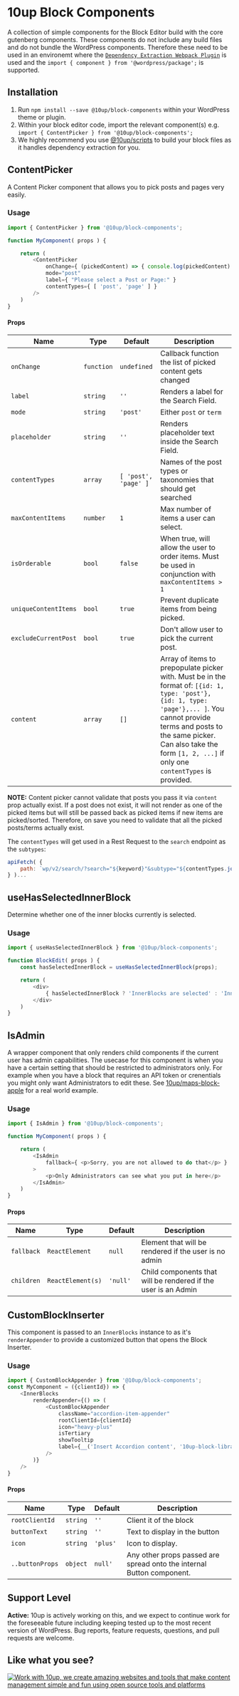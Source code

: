 # 10up Block Components

A collection of simple components for the Block Editor build with the core gutenberg components. These components do not include any build files and do not bundle the WordPress components. Therefore these need to be used in an environemt where the [`Dependency Extraction Webpack Plugin`](https://www.npmjs.com/package/@wordpress/dependency-extraction-webpack-plugin) is used and the `import { component } from '@wordpress/package';` is supported.

## Installation

1. Run `npm install --save @10up/block-components` within your WordPress theme or plugin.
2. Within your block editor code, import the relevant component(s) e.g. `import { ContentPicker } from '@10up/block-components';`
3. We highly recommend you use [@10up/scripts](https://github.com/10up/10up-scripts) to build your block files as it handles dependency extraction for you.

## ContentPicker

A Content Picker component that allows you to pick posts and pages very easily.

### Usage

```js
import { ContentPicker } from '@10up/block-components';

function MyComponent( props ) {

    return (
        <ContentPicker
			onChange={ (pickedContent) => { console.log(pickedContent) } }
			mode="post"
            label={ "Please select a Post or Page:" }
            contentTypes={ [ 'post', 'page' ] }
        />
    )
}
```

#### Props

| Name             | Type       | Default               | Description                                                            |
| ---------------- | ---------- | --------------------- | ---------------------------------------------------------------------- |
| `onChange`   | `function` | `undefined`            | Callback function the list of picked content gets changed |
| `label`          | `string`   | `''`                   | Renders a label for the Search Field.                                  |
| `mode`           | `string`   | `'post'`               | Either `post` or `term`                                 |
| `placeholder`    | `string`   | `''`                   | Renders placeholder text inside the Search Field.                      |
| `contentTypes`      | `array`    | `[ 'post', 'page' ]` | Names of the post types or taxonomies that should get searched                       |
| `maxContentItems`          | `number`   | `1`                   | Max number of items a user can select.
| `isOrderable`          | `bool`   | `false`                   | When true, will allow the user to order items. Must be used in conjunction with `maxContentItems > 1`
| `uniqueContentItems`          | `bool`   | `true`                   | Prevent duplicate items from being picked.
| `excludeCurrentPost`          | `bool`   | `true`                   | Don't allow user to pick the current post.
| `content`          | `array`   | `[]`                   | Array of items to prepopulate picker with. Must be in the format of: `[{id: 1, type: 'post'}, {id: 1, type: 'page'},... ]`. You cannot provide terms and posts to the same picker. Can also take the form `[1, 2, ...]` if only one `contentTypes` is provided.

__NOTE:__ Content picker cannot validate that posts you pass it via `content` prop actually exist. If a post does not exist, it will not render as one of the picked items but will still be passed back as picked items if new items are picked/sorted. Therefore, on save you need to validate that all the picked posts/terms actually exist.

The `contentTypes` will get used in a Rest Request to the `search` endpoint as the `subtypes`:
```js
apiFetch( {
    path: `wp/v2/search/?search="${keyword}"&subtype="${contentTypes.join(',')}"&type=${mode}`
} )...
```

## useHasSelectedInnerBlock

Determine whether one of the inner blocks currently is selected.

### Usage
```js
import { useHasSelectedInnerBlock } from '@10up/block-components';

function BlockEdit( props ) {
    const hasSelectedInnerBlock = useHasSelectedInnerBlock(props);

    return (
        <div>
            { hasSelectedInnerBlock ? 'InnerBlocks are selected' : 'InnerBlocks are not selected' }
        </div>
    )
}
```

## IsAdmin

A wrapper component that only renders child components if the current user has admin capabilities. The usecase for this component is when you have a certain setting that should be restricted to administrators only. For example when you have a block that requires an API token or crenentials you might only want Administrators to edit these. See [10up/maps-block-apple](https://github.com/10up/maps-block-apple/blob/774c6509eabb7ac48dcebea551f32ac7ddc5d246/src/Settings/AuthenticationSettings.js) for a real world example.

### Usage
```js
import { IsAdmin } from '@10up/block-components';

function MyComponent( props ) {

    return (
        <IsAdmin
            fallback={ <p>Sorry, you are not allowed to do that</p> }
        >
            <p>Only Administrators can see what you put in here</p>
        </IsAdmin>
    )
}
```

#### Props
| Name       | Type              | Default  |  Description                                                   |
| ---------- | ----------------- | -------- | -------------------------------------------------------------- |
| `fallback` | `ReactElement`    | `null`   | Element that will be rendered if the user is no admin          |
| `children` | `ReactElement(s)` | `'null'` | Child components that will be rendered if the user is an Admin |


## CustomBlockInserter
This component is passed to an `InnerBlocks` instance to as it's `renderAppender` to provide a customized button that opens the Block Inserter.

### Usage
```js
import { CustomBlockAppender } from '@10up/block-components';
const MyComponent = ({clientId}) => {
	<InnerBlocks
		renderAppender={() => (
			<CustomBlockAppender
				className="accordion-item-appender"
				rootClientId={clientId}
				icon="heavy-plus"
				isTertiary
				showTooltip
				label={__('Insert Accordion content', '10up-block-library')}
			/>
		)}
	/>
}
```

#### Props
| Name       | Type              | Default  |  Description                                                   |
| ---------- | ----------------- | -------- | -------------------------------------------------------------- |
| `rootClientId` | `string`    | `''`   | Client it of the block         |
| `buttonText` | `string` | `''` | Text to display in the button |
| `icon` | `string` | `'plus'` | Icon to display.  |
| `..buttonProps` | `object` | `null'` | Any other props passed are spread onto the internal Button component. |

## Support Level

**Active:** 10up is actively working on this, and we expect to continue work for the foreseeable future including keeping tested up to the most recent version of WordPress.  Bug reports, feature requests, questions, and pull requests are welcome.

## Like what you see?

<a href="http://10up.com/contact/"><img src="https://10up.com/uploads/2016/10/10up-Github-Banner.png" alt="Work with 10up, we create amazing websites and tools that make content management simple and fun using open source tools and platforms"></a>
